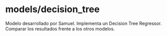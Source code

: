 # models/decision_tree 
Modelo desarrollado por Samuel. 
Implementa un Decision Tree Regressor. 
Comparar los resultados frente a los otros modelos. 
